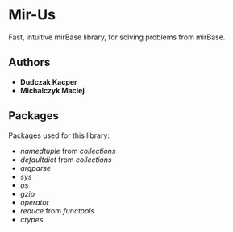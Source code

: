 # Mir-Us

Fast, intuitive mirBase library, for solving problems from mirBase.

## Authors

- **Dudczak Kacper**
- **Michalczyk Maciej**

## Packages

Packages used for this library:

- _namedtuple_ from _collections_
- _defaultdict_ from _collections_
- _argparse_
- _sys_
- _os_
- _gzip_
- _operator_
- _reduce_ from _functools_
- _ctypes_
